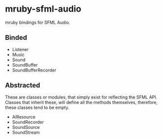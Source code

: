 mruby-sfml-audio
================

mruby bindings for SFML Audio.

## Binded
* Listener
* Music
* Sound
* SoundBuffer
* SoundBufferRecorder

## Abstracted
These are classes or modules, that simply exist for reflecting the SFML API.
Classes that inherit these, will define all the methods themselves, therefore,
these classes tend to be empty.

* AlResource
* SoundRecorder
* SoundSource
* SoundStream
